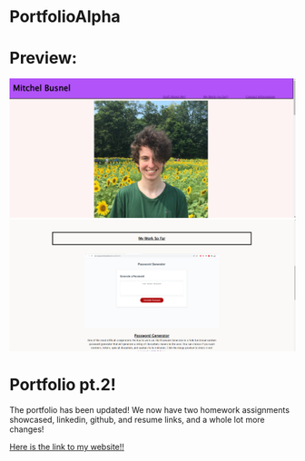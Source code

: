 # PortfolioAlpha
<h1>Preview:</h1>
<img src="assets/images/Preview1.png">
<img src="assets/images/Screenshot01.png">

<h1>Portfolio pt.2!</h1>

The portfolio has been updated! We now have two homework assignments showcased, linkedin, github, and resume links, and a whole lot more changes! 

<a href="https://average-android.github.io/PortfolioAlpha/">Here is the link to my website!!</a>

